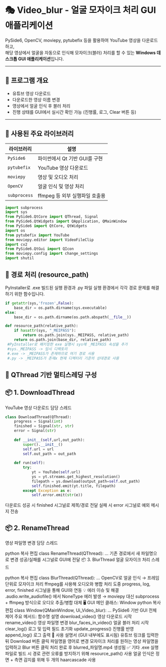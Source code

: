 # 🎭 Video_blur - 얼굴 모자이크 처리 GUI 애플리케이션

PySide6, OpenCV, moviepy, pytubefix 등을 활용하여 YouTube 영상을 다운로드하고,  
해당 영상에서 얼굴을 자동으로 인식해 모자이크(블러) 처리를 할 수 있는 **Windows 데스크톱 GUI 애플리케이션**입니다.

---

## 🎯 프로그램 개요

- 유튜브 영상 다운로드
- 다운로드한 영상 이름 변경
- 영상에서 얼굴 인식 후 블러 처리
- 진행 상태를 GUI에서 실시간 확인 가능 (진행률, 로그, Clear 버튼 등)

---

## 🔧 사용된 주요 라이브러리

| 라이브러리 | 설명 |
|------------|------|
| `PySide6` | 파이썬에서 Qt 기반 GUI를 구현 |
| `pytubefix` | YouTube 영상 다운로드 |
| `moviepy` | 영상 및 오디오 처리 |
| `OpenCV` | 얼굴 인식 및 영상 처리 |
| `subprocess` | ffmpeg 등 외부 실행파일 호출용 |

```python
import subprocess
import sys
from PySide6.QtCore import QThread, Signal
from PySide6.QtWidgets import QApplication, QMainWindow
from PySide6 import QtCore, QtWidgets
import os
from pytubefix import YouTube
from moviepy.editor import VideoFileClip
import cv2
from PySide6.QtGui import QIcon
from moviepy.config import change_settings
import shutil
```

## 📁 경로 처리 (resource_path)
PyInstaller로 .exe 빌드된 실행 환경과 .py 파일 실행 환경에서 각각 경로 문제를 해결하기 위한 함수입니다.

```python
if getattr(sys,'frozen',False):
    base_dir = os.path.dirname(sys.executable)
else:
    base_dir = os.path.dirname(os.path.abspath(__file__))

def resource_path(relative_path):
    if hasattr(sys, "_MEIPASS"):
        return os.path.join(sys._MEIPASS, relative_path)
    return os.path.join(base_dir, relative_path)
 #PyInstaller로 패키징한 exe 실행시 sys에 _MEIPASS 속성을 추가
 #sys._MEIPASS -> 임시 디렉토리
 #.exe -> _MEIPASS가 존재하므로 여기 경로 사용
 #.py -> _MEIPASS가 존재x 현재 디렉터리 기준의 상대경로 사용
```

## 🧵 QThread 기반 멀티스레딩 구성

## 📦 1. DownloadThread
YouTube 영상 다운로드 담당 스레드

```python
class DownloadThread(QThread):
    progress = Signal(int)
    finished = Signal(str, str)
    error = Signal(str)
    
    def __init__(self,url,out_path):
        super().__init__()
        self.url = url
        self.out_path = out_path
        
    def run(self):
        try:
            yt = YouTube(self.url)
            ys = yt.streams.get_highest_resolution()
            filepath = ys.download(output_path=self.out_path)
            self.finished.emit(yt.title, filepath)
        except Exception as e:
            self.error.emit(str(e))
```

다운로드 성공 시 finished 시그널로 제목/경로 전달
실패 시 error 시그널로 예외 메시지 전송

## 📦 2. RenameThread
영상 파일명 변경 담당 스레드

python
복사
편집
class RenameThread(QThread):
    ...
기존 경로에서 새 파일명으로 변경
성공/실패를 시그널로 GUI에 전달
📦 3. BlurThread
얼굴 모자이크 처리 스레드

python
복사
편집
class BlurThread(QThread):
    ...
OpenCV로 얼굴 인식 → 프레임 단위로 모자이크 처리
ffmpeg를 사용해 오디오와 병합
처리 도중 progress, log, error, finished 시그널을 통해 GUI와 연동
💡 에러 이슈 및 해결
.audio.write_audiofile() 에서 NoneType 에러 발생
→ moviepy 대신 subprocess + ffmpeg 방식으로 오디오 추출/병합 대체
🖥️ GUI 메인 클래스: Window
python
복사
편집
class Window(QMainWindow, Ui_Video_blur):
    ...
PySide6 기반 GUI 전체 제어
주요 메서드:
함수명	설명
download_video()	영상 다운로드 시작
rename_video()	영상 파일명 변경
blur_faces_in_video()	얼굴 블러 처리 시작
clear_log()	로그 및 입력 필드 초기화
update_progress()	진행률 반영
append_log()	로그 출력
📝 사용 설명서 (GUI 내부에도 표시됨)
유튜브 링크를 입력한 뒤 Download 버튼 클릭
파일명을 영어로 변경
모자이크 처리를 원하는 영상 파일명을 입력하고 Blur 버튼 클릭
처리 완료 후 blurred_파일명.mp4 생성됨
✅ 기타
.exe 실행 파일로 빌드 시 경로 관련 오류를 방지하기 위해 resource_path() 사용
얼굴 인식은 정면 + 측면 감지를 위해 두 개의 haarcascade 사용
